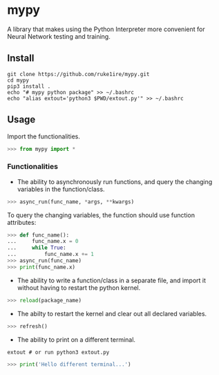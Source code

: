 # mypy
A library that makes using the Python Interpreter more convenient for Neural Network testing and training.

## Install 

```console
git clone https://github.com/ruke1ire/mypy.git
cd mypy
pip3 install .
echo "# mypy python package" >> ~/.bashrc
echo "alias extout='python3 $PWD/extout.py'" >> ~/.bashrc
```

## Usage

Import the functionalities.
```python
>>> from mypy import *
```

### Functionalities

- The ability to asynchronously run functions, and query the changing variables in the function/class.
```python
>>> async_run(func_name, *args, **kwargs)
```
To query the changing variables, the function should use function attributes:
```python
>>> def func_name():
...     func_name.x = 0
...     while True:
...         func_name.x += 1
>>> async_run(func_name)
>>> print(func_name.x)
```

- The ability to write a function/class in a separate file, and import it without having to restart the python kernel.
```python
>>> reload(package_name)
```

- The abilty to restart the kernel and clear out all declared variables.
```python
>>> refresh()
```

- The ability to print on a different terminal.
```console
extout # or run python3 extout.py
```
```python
>>> print('Hello different terminal...')
```


